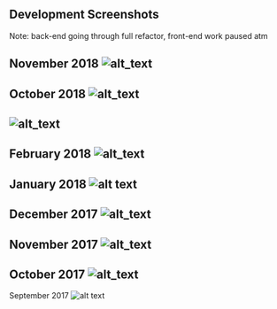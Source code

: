 ## Development Screenshots

Note: back-end going through full refactor, front-end work paused atm

November 2018
![alt_text](https://i.imgur.com/r0Hsbc3.jpg)
---
October 2018
![alt_text](https://i.imgur.com/NG7E4yN.jpg)
---
![alt_text](https://i.imgur.com/839NKO1.jpg)
---
February 2018
![alt_text](https://i.imgur.com/iytE8bW.png)
----
January 2018
![alt text](https://i.imgur.com/3hxELAM.png)
---
December 2017
![alt_text](https://i.imgur.com/ygTs717.png)
---
November 2017
![alt_text](https://i.imgur.com/CFmXgTf.png)
---
October 2017
![alt_text](https://i.imgur.com/xKp1n9a.png)
---
September 2017
![alt text](https://i.imgur.com/V8GOzD9.png)

